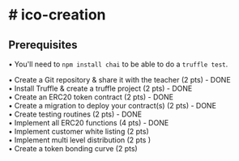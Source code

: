 <h1> # ico-creation </h1>

<h2>Prerequisites</h2>
<p>• You'll need to <code>npm install chai</code> to be able to do a <code>truffle test</code>.</p>
• Create a Git repository & share it with
the teacher (2 pts) - DONE <br> 
• Install Truffle & create a truffle project (2
pts) - DONE <br> 
• Create an ERC20 token contract (2 pts) - DONE<br> 
• Create a migration to deploy your
contract(s) (2 pts) - DONE <br> 
• Create testing routines (2 pts) - DONE <br> 
• Implement all ERC20 functions (4 pts) - DONE <br> 
• Implement customer white listing (2 pts) <br> 
• Implement multi level distribution (2 pts )<br> 
• Create a token bonding curve (2 pts)<br> 
